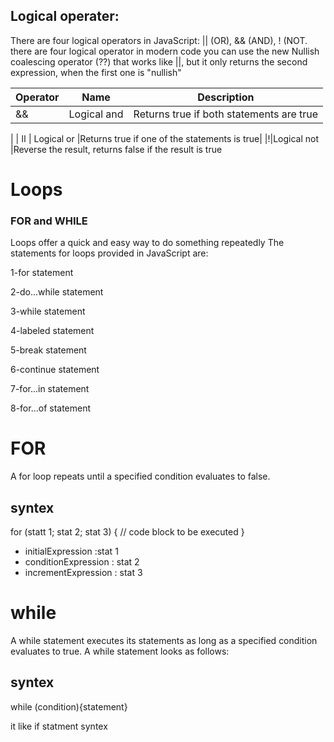 ## Logical operater:
There are four logical operators in JavaScript: || (OR), && (AND), ! (NOT. there are four logical operator in modern code you
 can use the new Nullish coalescing operator (??) that works like ||,
 but it only returns the second expression, when the first one is "nullish"

| Operator      | Name |Description|
| ----------- | ----------- |------|
| &&   | Logical and	      |Returns true if both statements are true
 | 
| اا  | Logical or	      |Returns true if one of the statements is true|
|!|Logical not	|Reverse the result, returns false if the result is true
# Loops
### FOR and WHILE
Loops offer a quick and easy way to do something repeatedly
The statements for loops provided in JavaScript are:

1-for statement

2-do...while statement

3-while statement

4-labeled statement

5-break statement

6-continue statement

7-for...in statement

8-for...of statement

# FOR 
A for loop repeats until a specified condition evaluates to false.

## syntex
for (statt 1; stat 2; stat 3) {
  // code block to be executed
}

* initialExpression :stat 1
* conditionExpression : stat 2 
* incrementExpression : stat 3 




# while

A while statement executes its statements as long as a
 specified condition evaluates to true. A while statement looks as follows:

## syntex
while (condition){statement}

it like if statment syntex 